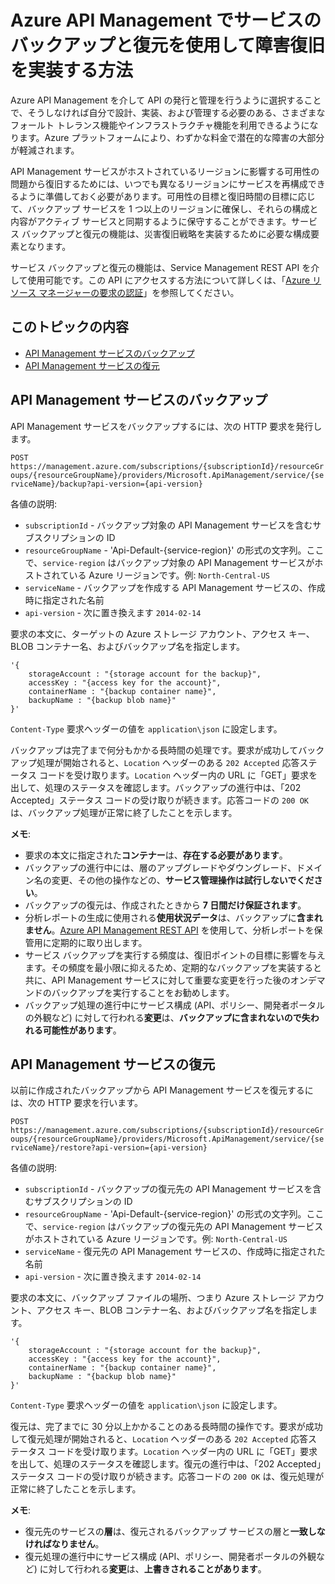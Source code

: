 <properties pageTitle="How to implement disaster recovery using service backup and restore in Azure API Management" metaKeywords="" description="Learn how to use backup and restore to perform disaster recovery in Azure API Management." metaCanonical="" services="api-management" documentationCenter="API Management" title="How to implement disaster recovery using service backup and restore in Azure API Management" authors="sdanie" solutions="" manager="" editor="" />

<tags ms.service="api-management" ms.workload="mobile" ms.tgt_pltfrm="na" ms.devlang="na" ms.topic="article" ms.date="01/01/1900" ms.author="sdanie"></tags>

# Azure API Management でサービスのバックアップと復元を使用して障害復旧を実装する方法

Azure API Management を介して API の発行と管理を行うように選択することで、そうしなければ自分で設計、実装、および管理する必要のある、さまざまなフォールト トレランス機能やインフラストラクチャ機能を利用できるようになります。Azure プラットフォームにより、わずかな料金で潜在的な障害の大部分が軽減されます。

API Management サービスがホストされているリージョンに影響する可用性の問題から復旧するためには、いつでも異なるリージョンにサービスを再構成できるように準備しておく必要があります。可用性の目標と復旧時間の目標に応じて、バックアップ サービスを 1 つ以上のリージョンに確保し、それらの構成と内容がアクティブ サービスと同期するように保守することができます。サービス バックアップと復元の機能は、災害復旧戦略を実装するために必要な構成要素となります。

サービス バックアップと復元の機能は、Service Management REST API を介して使用可能です。この API にアクセスする方法について詳しくは、「[Azure リソース マネージャーの要求の認証][Azure リソース マネージャーの要求の認証]」を参照してください。

## このトピックの内容

-   [API Management サービスのバックアップ][API Management サービスのバックアップ]
-   [API Management サービスの復元][API Management サービスの復元]

## <a name="step1"> </a>API Management サービスのバックアップ

API Management サービスをバックアップするには、次の HTTP 要求を発行します。

`POST https://management.azure.com/subscriptions/{subscriptionId}/resourceGroups/{resourceGroupName}/providers/Microsoft.ApiManagement/service/{serviceName}/backup?api-version={api-version}`

各値の説明:

-   `subscriptionId` - バックアップ対象の API Management サービスを含むサブスクリプションの ID
-   `resourceGroupName` - 'Api-Default-{service-region}' の形式の文字列。ここで、`service-region` はバックアップ対象の API Management サービスがホストされている Azure リージョンです。例: `North-Central-US`
-   `serviceName` - バックアップを作成する API Management サービスの、作成時に指定された名前
-   `api-version` - 次に置き換えます `2014-02-14`

要求の本文に、ターゲットの Azure ストレージ アカウント、アクセス キー、BLOB コンテナー名、およびバックアップ名を指定します。

    '{  
        storageAccount : "{storage account for the backup}",  
        accessKey : "{access key for the account}",  
        containerName : "{backup container name}",  
        backupName : "{backup blob name}"  
    }'

`Content-Type` 要求ヘッダーの値を `application\json` に設定します。

バックアップは完了まで何分もかかる長時間の処理です。要求が成功してバックアップ処理が開始されると、`Location` ヘッダーのある `202 Accepted` 応答ステータス コードを受け取ります。`Location` ヘッダー内の URL に「GET」要求を出して、処理のステータスを確認します。バックアップの進行中は、「202 Accepted」ステータス コードの受け取りが続きます。応答コードの `200 OK` は、バックアップ処理が正常に終了したことを示します。

**メモ**:

-   要求の本文に指定された**コンテナー**は、**存在する必要があります**。
-   バックアップの進行中には、層のアップグレードやダウングレード、ドメイン名の変更、その他の操作などの、**サービス管理操作は試行しないでください**。
-   バックアップの復元は、作成されたときから **7 日間だけ保証されます**。
-   分析レポートの生成に使用される**使用状況データ**は、バックアップに**含まれません**。[Azure API Management REST API][Azure API Management REST API] を使用して、分析レポートを保管用に定期的に取り出します。
-   サービス バックアップを実行する頻度は、復旧ポイントの目標に影響を与えます。その頻度を最小限に抑えるため、定期的なバックアップを実装すると共に、API Management サービスに対して重要な変更を行った後のオンデマンドのバックアップを実行することをお勧めします。
-   バックアップ処理の進行中にサービス構成 (API、ポリシー、開発者ポータルの外観など) に対して行われる**変更**は、**バックアップに含まれないので失われる可能性があります**。

## <a name="step2"> </a>API Management サービスの復元

以前に作成されたバックアップから API Management サービスを復元するには、次の HTTP 要求を行います。

`POST https://management.azure.com/subscriptions/{subscriptionId}/resourceGroups/{resourceGroupName}/providers/Microsoft.ApiManagement/service/{serviceName}/restore?api-version={api-version}`

各値の説明:

-   `subscriptionId` - バックアップの復元先の API Management サービスを含むサブスクリプションの ID
-   `resourceGroupName` - 'Api-Default-{service-region}' の形式の文字列。ここで、`service-region` はバックアップの復元先の API Management サービスがホストされている Azure リージョンです。例: `North-Central-US`
-   `serviceName` - 復元先の API Management サービスの、作成時に指定された名前
-   `api-version` - 次に置き換えます `2014-02-14`

要求の本文に、バックアップ ファイルの場所、つまり Azure ストレージ アカウント、アクセス キー、BLOB コンテナー名、およびバックアップ名を指定します。

    '{  
        storageAccount : "{storage account for the backup}",  
        accessKey : "{access key for the account}",  
        containerName : "{backup container name}",  
        backupName : "{backup blob name}"  
    }'

`Content-Type` 要求ヘッダーの値を `application\json` に設定します。

復元は、完了までに 30 分以上かかることのある長時間の操作です。要求が成功して復元処理が開始されると、`Location` ヘッダーのある `202 Accepted` 応答ステータス コードを受け取ります。`Location` ヘッダー内の URL に「GET」要求を出して、処理のステータスを確認します。復元の進行中は、「202 Accepted」ステータス コードの受け取りが続きます。応答コードの `200 OK` は、復元処理が正常に終了したことを示します。

**メモ**:

-   復元先のサービスの**層**は、復元されるバックアップ サービスの層と**一致しなければなりません**。
-   復元処理の進行中にサービス構成 (API、ポリシー、開発者ポータルの外観など) に対して行われる**変更**は、**上書きされることがあります**。

  [Azure リソース マネージャーの要求の認証]: http://msdn.microsoft.com/en-us/library/dn790557.aspx
  [API Management サービスのバックアップ]: #step1
  [API Management サービスの復元]: #step2
  [Azure API Management REST API]: http://msdn.microsoft.com/en-us/library/azure/dn781421.aspx
